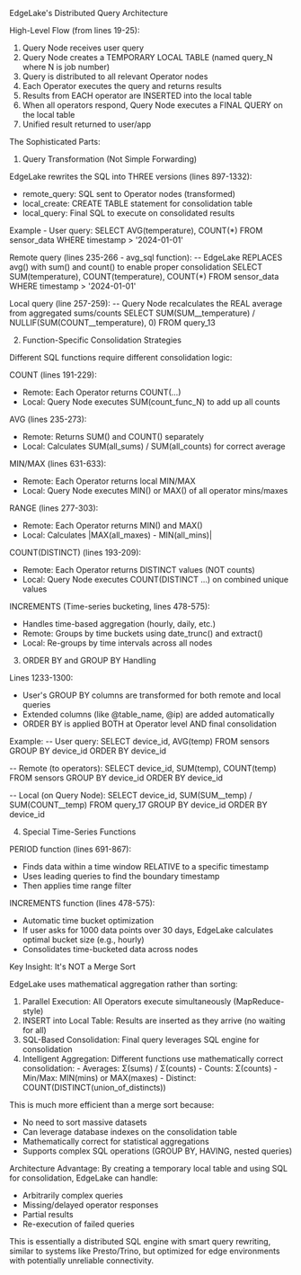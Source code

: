  EdgeLake's Distributed Query Architecture

  High-Level Flow (from lines 19-25):

  1. Query Node receives user query
  2. Query Node creates a TEMPORARY LOCAL TABLE (named query_N where N is job number)
  3. Query is distributed to all relevant Operator nodes
  4. Each Operator executes the query and returns results
  5. Results from EACH operator are INSERTED into the local table
  6. When all operators respond, Query Node executes a FINAL QUERY on the local table
  7. Unified result returned to user/app

  The Sophisticated Parts:

  1. Query Transformation (Not Simple Forwarding)

  EdgeLake rewrites the SQL into THREE versions (lines 897-1332):

  - remote_query: SQL sent to Operator nodes (transformed)
  - local_create: CREATE TABLE statement for consolidation table
  - local_query: Final SQL to execute on consolidated results

  Example - User query:
  SELECT AVG(temperature), COUNT(*) FROM sensor_data WHERE timestamp > '2024-01-01'

  Remote query (lines 235-266 - avg_sql function):
  -- EdgeLake REPLACES avg() with sum() and count() to enable proper consolidation
  SELECT SUM(temperature), COUNT(temperature), COUNT(*) FROM sensor_data WHERE timestamp >
  '2024-01-01'

  Local query (line 257-259):
  -- Query Node recalculates the REAL average from aggregated sums/counts
  SELECT SUM(SUM__temperature) / NULLIF(SUM(COUNT__temperature), 0) FROM query_13

  2. Function-Specific Consolidation Strategies

  Different SQL functions require different consolidation logic:

  COUNT (lines 191-229):
  - Remote: Each Operator returns COUNT(...)
  - Local: Query Node executes SUM(count_func_N) to add up all counts

  AVG (lines 235-273):
  - Remote: Returns SUM() and COUNT() separately
  - Local: Calculates SUM(all_sums) / SUM(all_counts) for correct average

  MIN/MAX (lines 631-633):
  - Remote: Each Operator returns local MIN/MAX
  - Local: Query Node executes MIN() or MAX() of all operator mins/maxes

  RANGE (lines 277-303):
  - Remote: Each Operator returns MIN() and MAX()
  - Local: Calculates |MAX(all_maxes) - MIN(all_mins)|

  COUNT(DISTINCT) (lines 193-209):
  - Remote: Each Operator returns DISTINCT values (NOT counts)
  - Local: Query Node executes COUNT(DISTINCT ...) on combined unique values

  INCREMENTS (Time-series bucketing, lines 478-575):
  - Handles time-based aggregation (hourly, daily, etc.)
  - Remote: Groups by time buckets using date_trunc() and extract()
  - Local: Re-groups by time intervals across all nodes

  3. ORDER BY and GROUP BY Handling

  Lines 1233-1300:
  - User's GROUP BY columns are transformed for both remote and local queries
  - Extended columns (like @table_name, @ip) are added automatically
  - ORDER BY is applied BOTH at Operator level AND final consolidation

  Example:
  -- User query:
  SELECT device_id, AVG(temp) FROM sensors GROUP BY device_id ORDER BY device_id

  -- Remote (to operators):
  SELECT device_id, SUM(temp), COUNT(temp) FROM sensors GROUP BY device_id ORDER BY device_id

  -- Local (on Query Node):
  SELECT device_id, SUM(SUM__temp) / SUM(COUNT__temp) FROM query_17
  GROUP BY device_id ORDER BY device_id

  4. Special Time-Series Functions

  PERIOD function (lines 691-867):
  - Finds data within a time window RELATIVE to a specific timestamp
  - Uses leading queries to find the boundary timestamp
  - Then applies time range filter

  INCREMENTS function (lines 478-575):
  - Automatic time bucket optimization
  - If user asks for 1000 data points over 30 days, EdgeLake calculates optimal bucket size
  (e.g., hourly)
  - Consolidates time-bucketed data across nodes

  Key Insight: It's NOT a Merge Sort

  EdgeLake uses mathematical aggregation rather than sorting:

  1. Parallel Execution: All Operators execute simultaneously (MapReduce-style)
  2. INSERT into Local Table: Results are inserted as they arrive (no waiting for all)
  3. SQL-Based Consolidation: Final query leverages SQL engine for consolidation
  4. Intelligent Aggregation: Different functions use mathematically correct consolidation:
    - Averages: Σ(sums) / Σ(counts)
    - Counts: Σ(counts)
    - Min/Max: MIN(mins) or MAX(maxes)
    - Distinct: COUNT(DISTINCT(union_of_distincts))

  This is much more efficient than a merge sort because:
  - No need to sort massive datasets
  - Can leverage database indexes on the consolidation table
  - Mathematically correct for statistical aggregations
  - Supports complex SQL operations (GROUP BY, HAVING, nested queries)

  Architecture Advantage: By creating a temporary local table and using SQL for consolidation,
  EdgeLake can handle:
  - Arbitrarily complex queries
  - Missing/delayed operator responses
  - Partial results
  - Re-execution of failed queries

  This is essentially a distributed SQL engine with smart query rewriting, similar to systems
  like Presto/Trino, but optimized for edge environments with potentially unreliable
  connectivity.